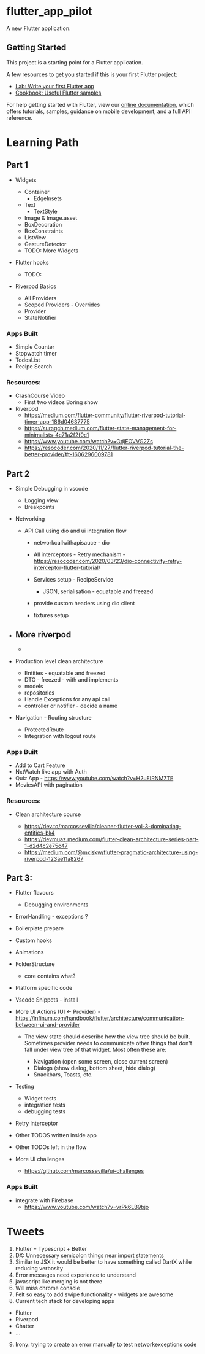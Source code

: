 # flutter_app_pilot

A new Flutter application.

## Getting Started

This project is a starting point for a Flutter application.

A few resources to get you started if this is your first Flutter project:

- [Lab: Write your first Flutter app](https://flutter.dev/docs/get-started/codelab)
- [Cookbook: Useful Flutter samples](https://flutter.dev/docs/cookbook)

For help getting started with Flutter, view our
[online documentation](https://flutter.dev/docs), which offers tutorials,
samples, guidance on mobile development, and a full API reference.

# Learning Path

## Part 1

- Widgets
  - Container
    - EdgeInsets
  - Text
    - TextStyle
  - Image & Image.asset
  - BoxDecoration
  - BoxConstraints
  - ListView
  - GestureDetector
  - TODO: More Widgets
- Flutter hooks
  - TODO:
- Riverpod Basics

  - All Providers
  - Scoped Providers - Overrides
  - Provider
  - StateNotifier

### Apps Built

- Simple Counter
- Stopwatch timer
- TodosList
- Recipe Search

### Resources:

- CrashCourse Video
  - First two videos Boring show
- Riverpod
  - https://medium.com/flutter-community/flutter-riverpod-tutorial-timer-app-186d04637775
  - https://suragch.medium.com/flutter-state-management-for-minimalists-4c71a2f2f0c1
  - https://www.youtube.com/watch?v=GdjFOVVG2Zs
  - https://resocoder.com/2020/11/27/flutter-riverpod-tutorial-the-better-provider/#t-1606296009781

## Part 2

- Simple Debugging in vscode
  - Logging view
  - Breakpoints
- Networking

  - API Call using dio and ui integration flow

    - networkcallwithapisauce - dio
    - All interceptors - Retry mechanism - https://resocoder.com/2020/03/23/dio-connectivity-retry-interceptor-flutter-tutorial/
    - Services setup - RecipeService

      - JSON, serialisation - equatable and freezed

    - provide custom headers using dio client
    - fixtures setup

- ## More riverpod

  -

- Production level clean architecture

  - Entities - equatable and freezed
  - DTO - freezed - with and implements
  - models
  - repositories
  - Handle Exceptions for any api call
  - controller or notifier - decide a name

- Navigation - Routing structure

  - ProtectedRoute
  - Integration with logout route

### Apps Built

- Add to Cart Feature
- NxtWatch like app with Auth
- Quiz App - https://www.youtube.com/watch?v=H2uEIRNM7TE
- MoviesAPI with pagination

### Resources:

- Clean architecture course

  - https://dev.to/marcossevilla/cleaner-flutter-vol-3-dominating-entities-bk4
  - https://devmuaz.medium.com/flutter-clean-architecture-series-part-1-d2d4c2e75c47
  - https://medium.com/@mxiskw/flutter-pragmatic-architecture-using-riverpod-123ae11a8267

## Part 3:

- Flutter flavours

  - Debugging environments

- ErrorHandling - exceptions ?

- Boilerplate prepare
- Custom hooks
- Animations
- FolderStructure
  - core contains what?
- Platform specific code
- Vscode Snippets - install

- More UI Actions (UI <- Provider) - https://infinum.com/handbook/flutter/architecture/communication-between-ui-and-provider

  - The view state should describe how the view tree should be built. Sometimes provider needs to communicate other things that don't fall under view tree of that widget. Most often these are:

    - Navigation (open some screen, close current screen)
    - Dialogs (show dialog, bottom sheet, hide dialog)
    - Snackbars, Toasts, etc.

- Testing
  - Widget tests
  - integration tests
  - debugging tests
- Retry interceptor
- Other TODOS written inside app
- Other TODOs left in the flow
- More UI challenges
  - https://github.com/marcossevilla/ui-challenges

### Apps Built

- integrate with Firebase
  - https://www.youtube.com/watch?v=vrPk6LB9bjo

# Tweets

1. Flutter = Typescript + Better
2. DX: Unnecessary semicolon things near import statements
3. Similar to JSX it would be better to have something called DartX while reducing verbosity
4. Error messages need experience to understand
5. javascript like merging is not there
6. Will miss chrome console
7. Felt so easy to add swipe functionality - widgets are awesome
8. Current tech stack for developing apps

- Flutter
- Riverpod
- Chatter
- ...

9. Irony: trying to create an error manually to test networkexceptions code
